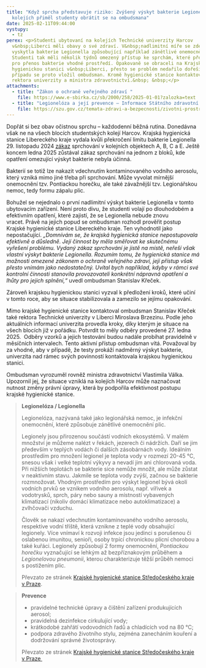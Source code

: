 ```yaml
---
title: "Když sprcha představuje riziko: Zvýšený výskyt bakterie Legionella na
  kolejích přiměl studenty obrátit se na ombudsmana"
date: 2025-02-11T09:44:00
vystupy:
  - tz
perex: <p>Studenti ubytovaní na kolejích Technické univerzity Harcov
  v&nbsp;Liberci měli obavy o své zdraví. V&nbsp;nadlimitní míře se zde totiž
  vyskytla bakterie Legionella způsobující například zánětlivé onemocnění plic.
  Studenti tak měli několik týdnů omezený přístup ke sprchám, které představují
  pro přenos bakterie vhodné prostředí. Opakovaně se obraceli na Krajskou
  hygienickou stanici v&nbsp;Liberci, přesto se problém nedařilo dořešit. Do
  případu se proto vložil ombudsman. Kromě hygienické stanice kontaktoval také
  rektora univerzity a ministra zdravotnictví.&nbsp; &nbsp;</p>
attachments:
  - title: "Zákon o ochraně veřejného zdraví "
    file: https://www.e-sbirka.cz/sb/2000/258/2025-01-01?zalozka=text
  - title: "Legionelóza a její prevence – Informace Státního zdravotní ústavu "
    file: https://szu.gov.cz/temata-zdravi-a-bezpecnosti/zivotni-prostredi/kvalita-vody/pitna-voda/legioneloza-a-jeji-prevence/
---
```

<p>Dopřát si bez obav očistnou sprchu – každodenní běžná rutina. Donedávna však ne na všech blocích studentských kolejí Harcov.&nbsp;Krajská hygienická stanice Libereckého kraje vydala kvůli překročení limitu bakterie Legionella 29. listopadu 2024 <a href="https://www.khslbc.cz/aktuality/zakaz-sprchovani-na-vysokoskolskych-kolejich">zákaz</a> sprchování v&nbsp;kolejních objektech A, B, C a E.&nbsp;Ještě koncem ledna 2025 zůstával zákaz sprchování na jednom z bloků, kde opatření omezující výskyt bakterie nebyla účinná.&nbsp;</p><p>Bakterií se totiž lze nakazit vdechnutím kontaminovaného vodního aerosolu, který vzniká mimo jiné třeba při sprchování. Může vyvolat mírnější onemocnění tzv. Pontiackou horečku, ale také závažnější tzv. Legionářskou nemoc, tedy formu zápalu plic.&nbsp;</p><p>Bohužel se nejednalo o první nadlimitní výskyt bakterie Legionella v&nbsp;tomto ubytovacím zařízení. Není proto divu, že studenti volají po dlouhodobém a efektivním opatření, které zajistí, že se Legionella nebude znovu vracet.&nbsp;Právě na jejich popud se ombudsman rozhodl prověřit postup Krajské hygienické stanice Libereckého kraje. Ten vyhodnotil jako nepostačující. <i>„Domnívám se, že krajská hygienická stanice nepostupovala efektivně a důsledně. Její činnost by měla směřovat ke skutečnému vyřešení problému. Vydaný zákaz sprchování je jistě na místě, neřeší však vlastní výskyt bakterie Legionella. Rozumím tomu, že hygienická stanice má možnosti omezené zákonem o ochraně veřejného zdraví, její přístup však přesto vnímám jako nedostatečný. Uvítal bych například, kdyby v&nbsp;rámci své kontrolní činnosti stanovila provozovateli konkrétní nápravná opatření a lhůty pro jejich splnění,“&nbsp;</i>uvedl ombudsman Stanislav Křeček.</p><p>Zároveň krajskou hygienickou stanici vyzval k předložení kroků, které učiní v tomto roce, aby se situace stabilizovala a zamezilo se jejímu opakování.</p><p>Mimo krajské hygienické stanice kontaktoval ombudsman Stanislav Křeček také rektora Technické univerzity v Liberci&nbsp;Miroslava Brzezinu. Podle jeho aktuálních informací univerzita provedla kroky, díky kterým je situace na všech blocích již v&nbsp;pořádku. Potvrdit to měly odběry&nbsp;provedené 27. ledna 2025. &nbsp;Odběry vzorků a jejich testování budou nadále probíhat pravidelně v měsíčních intervalech. Tento aktivní přístup ombudsman vítá. Považoval by za vhodné, aby v&nbsp;případě, že testy prokáží nadměrný výskyt bakterie, univerzita nad rámec svých povinností kontaktovala krajskou hygienickou stanici.</p><p>Ombudsman vyrozuměl rovněž&nbsp;ministra zdravotnictví Vlastimila Válka. Upozornil jej, že situace vzniklá na kolejích Harcov může naznačovat nutnost změny právní úpravy, která by podpořila efektivnost postupu krajské hygienické stanice.</p><blockquote><p><strong>Legionelóza / Legionella</strong></p><p>Legionelóza, nazývaná také jako legionářská nemoc, je infekční onemocnění, které způsobuje zánětlivé onemocnění plic.</p><p>Legionely jsou přirozenou součástí vodních ekosystémů. V&nbsp;malém množství je můžeme nalézt v&nbsp;řekách, jezerech či nádržích. Daří se jim především v&nbsp;teplých vodách či dalších zásobárnách vody. Ideálním prostředím pro množení legionel je teplota vody v&nbsp;rozmezí 20-45 °C, snesou však i velké teplotní výkyvy a nevadí jim ani chlorovaná voda. Při nižších teplotách se bakterie sice nemůže množit, ale může zůstat v&nbsp;neaktivním stavu. Jakmile se teplota vody zvýší, začnou se bakterie rozmnožovat. Vhodným prostředím pro výskyt legionel bývá okolí vodních prvků se vznikem vodního aerosolu, např. vířivek a vodotrysků, sprch, páry nebo sauny a místností vybavených klimatizací (nikoliv domácí klimatizace nebo autoklimatizace) a zvlhčovači vzduchu.</p><p>Člověk se nakazí vdechnutím kontaminovaného vodního aerosolu, respektive vodní tříště, která vznikne z&nbsp;teplé vody obsahující legionely. Více vnímaví k&nbsp;rozvoji infekce jsou jedinci s&nbsp;porušenou či oslabenou imunitou, senioři, osoby trpící chronickou plicní chorobou a také kuřáci. Legionely způsobují 2 formy onemocnění, <i>Pontiackou horečku</i> vyznačující se lehkým až bezpříznakovým průběhem a <i>Legionelovou pneumonii</i>, kterou charakterizuje těžší průběh nemoci s&nbsp;postižením plic.</p><p>Převzato ze stránek <a href="https://khsstc.cz/legioneloza/">Krajské hygienické stanice Středočeského kraje v&nbsp;Praze</a>.</p></blockquote><blockquote><p><strong>Prevence</strong></p><ul><li>pravidelné technické úpravy a čištění zařízení produkujících aerosol;</li><li>pravidelná dezinfekce cirkulující vody;</li><li>krátkodobé zahřátí vodovodních řadů a chladících vod na 80 °C;</li><li>podpora zdravého životního stylu, zejména zanecháním kouření a dodržování správné životosprávy.</li></ul><p>Převzato ze stránek <a href="https://khsstc.cz/legioneloza/">Krajské hygienické stanice Středočeského kraje v&nbsp;Praze&nbsp;</a></p></blockquote><p>&nbsp;</p>
